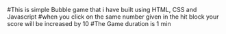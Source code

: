 #This is simple Bubble game that i have built using HTML, CSS and Javascript
#when  you click on the same number given in the hit block your score will be increased by 10
#The Game duration is 1 min
